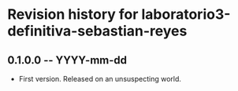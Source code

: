 # Revision history for laboratorio3-definitiva-sebastian-reyes

## 0.1.0.0 -- YYYY-mm-dd

* First version. Released on an unsuspecting world.
